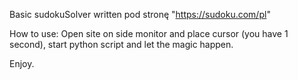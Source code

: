 Basic sudokuSolver written pod stronę "https://sudoku.com/pl"

How to use:
Open site on side monitor and place cursor (you have 1 second), start python script and let the magic happen.

Enjoy.

